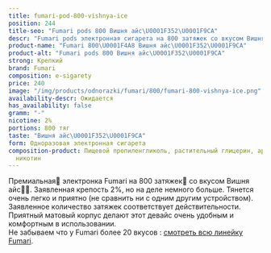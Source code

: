 ```yaml
---
title: fumari-pod-800-vishnya-ice
position: 244
title-seo: "Fumari pods 800 Вишня айс\U0001F352\U0001F9CA"
descr: "Fumari pods электронная сигарета на 800 затяжек со вкусом Вишня айс\U0001F352\U0001F9CA"
product-name: "Fumari 800\U0001F4A8 Вишня айс\U0001F352\U0001F9CA"
product-alt: "Fumari pods 800 Вишня айс\U0001F352\U0001F9CA"
strong: Крепкий
brand: Fumari
composition: e-sigarety
price: 240
image: "/img/products/odnorazki/fumari/800/fumari-800-vishnya-ice.png"
availability-descr: Ожидается
has_availability: false
gramm: "-"
nicotine: 2%
portions: 800 тяг
taste: "Вишня айс\U0001F352\U0001F9CA"
form: Одноразовая электронная сигарета
composition-product: Пищевой пропиленгликоль, растительный глицерин, ароматизатор,
  никотин
---
```


Премиальная🥇 электронка Fumari на 800 затяжек💨 со вкусом Вишня айс🍒🧊. Заявленная крепость 2%, но на деле немного больше. Тянется очень легко и приятно (не сравнить ни с одним другим устройством). Заявленное количество затяжек соответствует действительности. Приятный матовый корпус делают этот девайс очень удобным и комфортным в использовании.<br>
Не забываем что у Fumari более 20 вкусов : [смотреть всю линейку Fumari](/fumari).